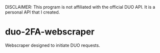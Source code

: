 DISCLAIMER: This program is not affiliated with the official DUO API. It is a personal API that I created.
# duo-2FA-webscraper
Webscraper designed to initiate DUO requests.
